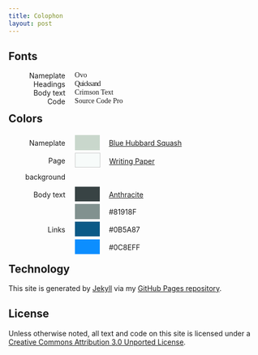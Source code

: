 ```yaml
---
title: Colophon
layout: post
---
```


<style type="text/css">
dt {
    font-weight: normal;
    float: left;
    clear: both;
    width: 8em;
    text-align: right;
}
dd {
    float: left;
    margin-left: 1.33em;
    text-align: left;
}
dd + dd {
    clear: left;
    margin-left: 9.33em;
}
dd:last-child {
    margin-bottom: 1em;
}
dl + * {
    clear: both;
}
.color-samples dt, .color-samples dd {
    line-height: 24pt;
    padding-top: 2pt;
}
.color-sample {
    display: inline-block;
    width: 37pt;
    height: 22pt;
    padding: 0;
    margin: 0 1em 0 0;
}
.color-sample.bordered {
    width: 36pt;
    height: 20pt;
    border: 1pt solid #ccc;
}
</style>

## Fonts

<dl>
    <dt>Nameplate</dt>
    <dd style="font-family: Ovo; font-weight: normal;">Ovo</dd>
    <dt>Headings</dt>
    <dd style="font-family: Quicksand; font-weight: 300; letter-spacing: -0.075em;">Quicksand</dd>
    <dt>Body text</dt>
    <dd style="font-family: &quot;Crimson Text&quot;; font-weight: normal;">Crimson Text</dd>
    <dt>Code</dt>
    <dd style="font-family: &quot;Source Code Pro&quot;; font-weight: normal;">Source Code Pro</dd>
</dl>

## Colors

<dl class="color-samples">
    <dt>Nameplate</dt>
    <dd><span class="color-sample" style="background-color: #c9d7cc;">&#8203;︎</span> 
    <a href="http://www.colourlovers.com/color/C9D7CC/Blue_Hubbard_Squash">Blue Hubbard Squash</a></dd>
    <dt>Page background</dt>
    <dd><span class="color-sample bordered" style="background-color: #f7fbfa;">&#8203;︎</span> 
    <a href="http://www.colourlovers.com/color/F7FBFA/Writing_Paper">Writing Paper</a></dd>
    <dt>Body text</dt>
    <dd><span class="color-sample" style="background-color: #384344;">&#8203;︎</span> 
    <a href="http://www.colourlovers.com/color/384344/anthracite">Anthracite</a></dd>
    <dd><span class="color-sample" style="background-color: #81918F;">&#8203;︎</span> 
        #81918F
    </dd>
    <dt>Links</dt>
    <dd><span class="color-sample" style="background-color: #0B5A87;">&#8203;︎</span> 
    #0B5A87</dd>
    <dd><span class="color-sample" style="background-color: #0C8EFF;">&#8203;︎</span>
    #0C8EFF</dd>
</dl>

## Technology

This site is generated by [Jekyll][] via my [GitHub Pages repository][pagesrepo].

[Jekyll]: http://jekyllrb.com
[pagesrepo]: https://github.com/mmertsock/mmertsock.github.io

## License

Unless otherwise noted, all text and code on this site is licensed under a <a rel="license" href="http://creativecommons.org/licenses/by/3.0/deed.en_US">Creative Commons Attribution 3.0 Unported License</a>.
